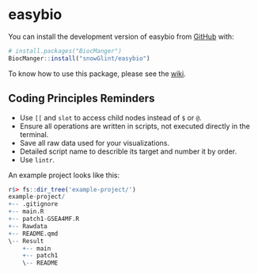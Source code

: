 
<!-- README.md is generated from README.Rmd. Please edit that file -->

# easybio

<!-- badges: start -->
<!-- badges: end -->

You can install the development version of easybio from
[GitHub](https://github.com/) with:

``` r
# install.packages("BiocManger")
BiocManger::install("snowGlint/easybio")
```

To know how to use this package, please see the
[wiki](https://github.com/snowGlint/easybio/wiki).

## Coding Principles Reminders

- Use `[[` and `slot` to access child nodes instead of `$` or `@`.
- Ensure all operations are written in scripts, not executed directly in
  the terminal.
- Save all raw data used for your visualizations.
- Detailed script name to describle its target and number it by order.
- Use `lintr`.

An example project looks like this:

``` r
r$> fs::dir_tree('example-project/')
example-project/
+-- .gitignore
+-- main.R
+-- patch1-GSEA4MF.R
+-- Rawdata
+-- README.qmd
\-- Result
    +-- main
    +-- patch1
    \-- README
```

